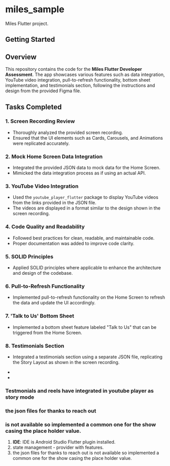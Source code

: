 # miles_sample

Miles Flutter project.

## Getting Started


## Overview

This repository contains the code for the **Miles Flutter Developer Assessment**. The app showcases various features such as data integration, YouTube video integration, pull-to-refresh functionality, bottom sheet implementation, and testimonials section, 
following the instructions and design from the provided Figma file.

## Tasks Completed

### 1. **Screen Recording Review**
- Thoroughly analyzed the provided screen recording.
- Ensured that the UI elements such as Cards, Carousels, and Animations were replicated accurately.

### 2. **Mock Home Screen Data Integration**
- Integrated the provided JSON data to mock data for the Home Screen.
- Mimicked the data integration process as if using an actual API.

### 3. **YouTube Video Integration**
- Used the `youtube_player_flutter` package to display YouTube videos from the links provided in the JSON file.
- The videos are displayed in a format similar to the design shown in the screen recording.

### 4. **Code Quality and Readability**
- Followed best practices for clean, readable, and maintainable code.
- Proper documentation was added to improve code clarity.

### 5. **SOLID Principles**
- Applied SOLID principles where applicable to enhance the architecture and design of the codebase.

### 6. **Pull-to-Refresh Functionality**
- Implemented pull-to-refresh functionality on the Home Screen to refresh the data and update the UI accordingly.

### 7. **'Talk to Us' Bottom Sheet**
- Implemented a bottom sheet feature labeled "Talk to Us" that can be triggered from the Home Screen.

### 8. **Testimonials Section**
- Integrated a testimonials section using a separate JSON file, replicating the Story Layout as shown in the screen recording.



- 
- 
### Testmonials and  reels have integrated in youtube player as story mode
### the json files for thanks to reach out
### is not available  so implemented a common one for the show casing the place holder value.



1. **IDE**: IDE is Android Studio  Flutter plugin installed.
2. state management - provider with features.
3. the json files for thanks to reach out 
is not available  so implemented a common one for the show casing the place holder value.

